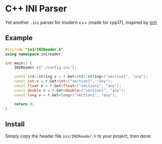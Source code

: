 # C++ INI Parser

Yet another `.ini` parser for modern c++ (made for cpp17), inspired by [inih](https://github.com/benhoyt/inih)


## Example

```cpp
#include "ini/INIReader.h"
using namespace inireader;

int main() {
    INIReader r{"./config.ini"};

    const std::string v = r.Get<std::string>("section1", "any");
    const int v = r.Get<int>("section1", "any");
    const float v = r.Get<float>("section1", "any");
    const double v = r.Get<double>("section1", "any");
    const long v = r.Get<long>("section1", "any");

    return 0;
}
```

## Install

Simply copy the header file `ini/INIReader.h` to your project, then done. 
